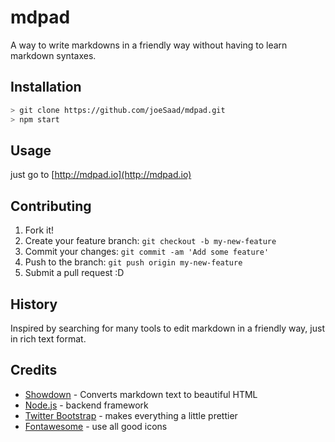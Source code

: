 
# mdpad

A way to write markdowns in a friendly way without having to learn markdown syntaxes. 

## Installation

```bash
> git clone https://github.com/joeSaad/mdpad.git
> npm start 
```

## Usage

just go to [http://mdpad.io](http://mdpad.io)

## Contributing

1. Fork it!
2. Create your feature branch: `git checkout -b my-new-feature`
3. Commit your changes: `git commit -am 'Add some feature'`
4. Push to the branch: `git push origin my-new-feature`
5. Submit a pull request :D

## History

Inspired by searching for many tools to edit markdown in a friendly way, just in rich text format. 

## Credits

 - [Showdown](https://github.com/showdownjs/showdown) - Converts markdown text to beautiful HTML
 - [Node.js](https://nodejs.org/) - backend framework 
 - [Twitter Bootstrap](http://getbootstrap.com/) - makes everything a little prettier
- [Fontawesome](http://fontawesome.io/) - use all good icons

